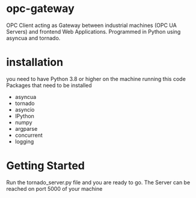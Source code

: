 # opc-gateway
OPC Client acting as Gateway between industrial machines (OPC UA Servers) and frontend Web Applications. Programmed in Python using asyncua and tornado.

# installation
you need to have Python 3.8 or higher on the machine running this code
Packages that need to be installed
- asyncua
- tornado
- asyncio
- IPython
- numpy
- argparse
- concurrent
- logging

# Getting Started
Run the tornado_server.py file and you are ready to go.
The Server can be reached on port 5000 of your machine
